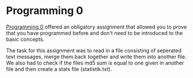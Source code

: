 Programming 0
==========

[Programming 0](http://prog0.ist.tugraz.at/) offered an obligatory
assignment that allowed you to prove that you have programmed before
and don't need to be introduced to the basic concepts.

The task for this assignment was to read in a file consisting of seperated
text messages, merge them back together and write them into another file.
We also had to check if the files md5 sum is equal to one given in another 
file and then create a stats file (statistik.txt).